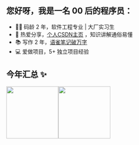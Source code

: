 ## 您好呀，我是一名 00 后的程序员：

- 👨‍💻 码龄 2 年，软件工程专业 | 大厂实习生
- 🌱 热爱分享，[个人CSDN主页](https://blog.csdn.net/qq_52208569?type=blog) ，知识讲解通俗易懂
- 📚 写作 2 年，[语雀笔记破万字](https://www.yuque.com/daydayup1..)
- 💻 爱做项目，5+ 独立项目经验


## 今年汇总 ✨

<img align="" height="137px" src="https://github-readme-stats.vercel.app/api?username=Ox2021&hide_title=true&hide_border=true&show_icons=true&include_all_commits=true&line_height=21&bg_color=0,EC6C6C,FFD479,FFFC79,73FA79&theme=graywhite&locale=cn" /><img align="" height="137px" src="https://github-readme-stats.vercel.app/api/top-langs/?username=Ox2021&hide_title=true&hide_border=true&layout=compact&bg_color=0,73FA79,73FDFF,D783FF&theme=graywhite&locale=cn" />

